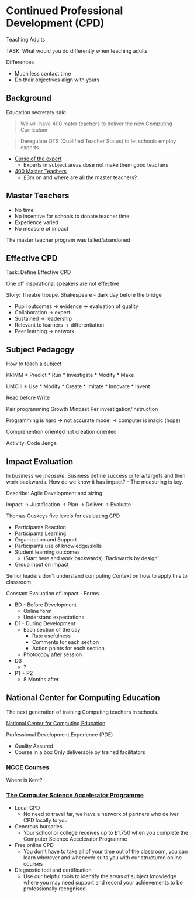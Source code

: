 Continued Professional Development (CPD)
========================================

Teaching Adults

TASK: What would you do differently when teaching adults


Differences
* Much less contact time
* Do their objectives align with yours


Background
----------

Education secretary said

> We will have 400 mater teachers to deliver the new Computing Curriculum

> Deregulate QTS (Qualified Teacher Status) to let schools employ experts

* [Curse of the expert](https://www.theconfidentteacher.com/2013/10/michael-gove-wrong-qualified-teacher-status/)
    * Experts in subject areas dose not make them good teachers
* [400 Master Teachers](https://schoolsweek.co.uk/3m-on-and-where-are-all-the-master-teachers/)
    * £3m on and where are all the master teachers?


Master Teachers
---------------

* No time
* No incentive for schools to donate teacher time
* Experience varied
* No measure of impact

The master teacher program was failed/abandoned


Effective CPD
-------------

Task: Define Effective CPD

One off inspirational speakers are not effective

Story: Theatre troupe. Shakespeare - dark day before the bridge

* Pupil outcomes -> evidence -> evaluation of quality
* Collaboration -> expert
* Sustained -> leadership
* Relevant to learners -> differentiation
* Peer learning -> network


Subject Pedagogy
-----------------

How to teach a subject

PRIMM
    * Predict
    * Run
    * Investigate
    * Modify
    * Make

UMCIII
    * Use
    * Modify
    * Create
    * Imitate
    * Innovate
    * Invent

Read before Write

Pair programming
Growth Mindset
Per investigation/instruction

Programming is hard -> not accurate model -> computer is magic (hope)

Comprehention oriented not creation oriented

Activity: Code Jenga


Impact Evaluation
-----------------

In business we _measure_.
Business define success critera/targets and then work backwards.
How do we know it has impact? - The measuring is key.

Describe: Agile Development and sizing


Impact -> Justification -> Plan -> Deliver -> Evaluate


Thomas Guskeys five levels for evaluating CPD
* Participants Reaction
* Participants Learning
* Organization and Support
* Participants use of knowledge/skills
* Student learning outcomes
    * (Start here and work backwards) 'Backwards by design'
* Group input on impact

Senior leaders don't understand computing
Context on how to apply this to classroom

Constant Evaluation of Impact - Forms
* BD - Before Development
    * Online form
    * Understand expectations
* D1 - During Development
    * Each section of the day
        * Rate usefulness
        * Comments for each section
        * Action points for each section
    * Photocopy after session
* D3
    * ?
* P1 + P2
    * 8 Months after


National Center for Computing Education
---------------------------------------

The next generation of training Computing teachers in schools.

[National Center for Computing Education](https://teachcomputing.org/)

Professional Development Experience (PDE)
* Quality Assured
* Course in a box
Only deliverable by trained facilitators

### [NCCE Courses](https://teachcomputing.org/courses)
Where is Kent?

### [The Computer Science Accelerator Programme](https://teachcomputing.org/accelerator)
* Local CPD
    * No need to travel far, we have a network of partners who deliver CPD locally to you
* Generous bursaries
    * Your school or college receives up to £1,750 when you complete the Computer Science Accelerator Programme
* Free online CPD
    * You don't have to take all of your time out of the classroom, you can learn wherever and whenever suits you with our structured online courses
* Diagnostic tool and certification
    * Use our helpful tools to identify the areas of subject knowledge where you may need support and record your achievements to be professionally recognised
